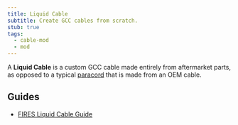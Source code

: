 ```yaml
---
title: Liquid Cable
subtitle: Create GCC cables from scratch.
stub: true
tags:
  - cable-mod
  - mod
---
```


A **Liquid Cable** is a custom GCC cable made entirely from aftermarket parts, as opposed to a typical [paracord](/cable/cable-mods/paracord) that is made from an OEM cable.

## Guides

- [FIRES Liquid Cable Guide](https://firescc.com/mod-guides#/diy-custom-cables)
